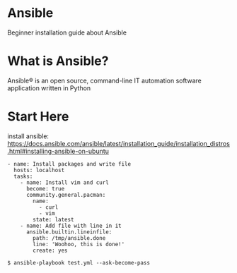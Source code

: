 # Ansible

Beginner installation guide about Ansible

# What is Ansible?

Ansible® is an open source, command-line IT automation software application written in Python

# Start Here

install ansible: https://docs.ansible.com/ansible/latest/installation_guide/installation_distros.html#installing-ansible-on-ubuntu

```
- name: Install packages and write file
  hosts: localhost
  tasks:
    - name: Install vim and curl
      become: true
      community.general.pacman:
        name:
          - curl
          - vim
        state: latest
    - name: Add file with line in it
      ansible.builtin.lineinfile:
        path: /tmp/ansible.done
        line: 'Woohoo, this is done!'
        create: yes
```
```
$ ansible-playbook test.yml --ask-become-pass
```
